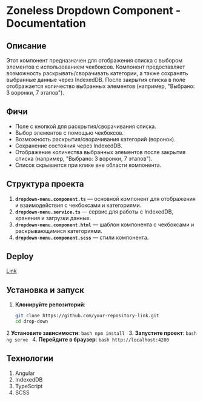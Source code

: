 # Zoneless Dropdown Component - Documentation

## Описание
Этот компонент предназначен для отображения списка с выбором элементов с использованием чекбоксов. Компонент предоставляет возможность раскрывать/сворачивать категории, а также сохранять выбранные данные через IndexedDB. После закрытия списка в поле отображается количество выбранных элементов (например, "Выбрано: 3 воронки, 7 этапов").

## Фичи
- Поле с кнопкой для раскрытия/сворачивания списка.
- Выбор элементов с помощью чекбоксов.
- Возможность раскрытия/сворачивания категорий (воронок).
- Сохранение состояния через IndexedDB.
- Отображение количества выбранных элементов после закрытия списка (например, "Выбрано: 3 воронки, 7 этапов").
- Список скрывается при клике вне области компонента.

## Структура проекта
1. **`dropdown-menu.component.ts`** — основной компонент для отображения и взаимодействия с чекбоксами и категориями.
2. **`dropdown-menu.service.ts`** — сервис для работы с IndexedDB, хранения и загрузки данных.
3. **`dropdown-menu.component.html`** — шаблон компонента с чекбоксами и раскрывающимися категориями.
4. **`dropdown-menu.component.scss`** — стили компонента.

## Deploy

[Link](https://zoneless-dropdown.netlify.app/)

## Установка и запуск

1. **Клонируйте репозиторий**:
   ```bash
   git clone https://github.com/your-repository-link.git
   cd drop-down
   ```
2 **Установите зависимости**:
    ```bash
    npm install
    ```
3. **Запустите проект**:
    ```bash
    ng serve
    ```
4. **Перейдите в браузер**:
    ```bash
    http://localhost:4200
    ```

## Технологии
1. Angular
2. IndexedDB
3. TypeScript
4. SCSS